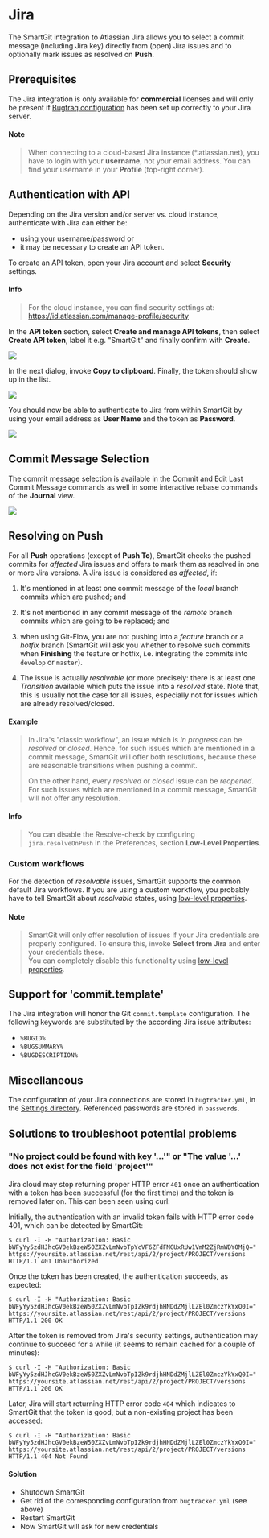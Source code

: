 # Jira

The SmartGit integration to Atlassian Jira allows you to select a commit message (including Jira key) directly from (open) Jira issues and to optionally mark issues as resolved on **Push**.

## Prerequisites

The Jira integration is only available for **commercial** licenses and will only be present if [Bugtraq configuration](../Integrations/Bugtraq-links-to-issue-trackers.md) has been set up correctly to your Jira server.

#### Note

> When connecting to a cloud-based Jira instance (\*.atlassian.net), you
> have to login with your **username**, not your email address. You can
> find your username in your **Profile** (top-right corner).

## Authentication with API

Depending on the Jira version and/or server vs. cloud instance, authenticate with Jira can either be:

- using your username/password or
- it may be necessary to create an API token.

To create an API token, open your Jira account and select **Security** settings.

#### Info

> For the cloud instance, you can find security settings at:
> <https://id.atlassian.com/manage-profile/security>

In the **API token** section, select **Create and manage API tokens**, then select **Create API token**, label it e.g. "SmartGit" and finally confirm with **Create**.

![](../attachments/53215463/53215465.png)

In the next dialog, invoke **Copy to clipboard**. Finally, the token should show up in the list.

![](../attachments/53215463/53215466.png)

You should now be able to authenticate to Jira from within SmartGit by using your email address as **User Name** and the token as **Password**.

![](../attachments/53215463/53215464.png)

## Commit Message Selection

The commit message selection is available in the Commit and Edit Last Commit Message commands as well in some interactive rebase commands of the **Journal** view.

![](../attachments/53215463/53215467.png)

## Resolving on Push

For all **Push** operations (except of **Push To**), SmartGit checks the pushed commits for *affected* Jira issues and offers to mark them as resolved in one or more Jira versions. A Jira issue is considered as *affected*, if:

1. It's mentioned in at least one commit message of the *local* branch commits which are pushed; and

2. It's not mentioned in any commit message of the *remote* branch commits which are going to be replaced; and

3. when using Git-Flow, you are not pushing into a *feature* branch or a *hotfix* branch (SmartGit will ask you whether to resolve such commits when **Finishing** the feature or hotfix, i.e. integrating the commits into `develop` or `master`).

4. The issue is actually *resolvable* (or more precisely: there is at least one *Transition* available which puts the issue into a
   *resolved* state. Note that, this is usually not the case for all issues, especially not for issues which are already resolved/closed.

#### Example

> In Jira's "classic workflow", an issue which is *in progress* can be
> *resolved* or *closed*. Hence, for such issues which are mentioned in a
> commit message, SmartGit will offer both resolutions, because these are
> reasonable transitions when pushing a commit.
>
> On the other hand, every *resolved* or *closed* issue can be *reopened*.
> For such issues which are mentioned in a commit message, SmartGit will
> not offer any resolution.

#### Info

> You can disable the Resolve-check by configuring `jira.resolveOnPush` in the Preferences, section **Low-Level Properties**.

### Custom workflows

For the detection of *resolvable* issues, SmartGit supports the common default Jira workflows. If you are using a custom workflow, you probably have to tell SmartGit about *resolvable* states, using [low-level properties](../GUI/AdvancedSettings/System-Properties.md).

#### Note

> SmartGit will only offer resolution of issues if your Jira credentials
> are properly configured. To ensure this, invoke **Select from Jira** and
> enter your credentials these.  
> You can completely disable this functionality using [low-level properties](../GUI/AdvancedSettings/System-Properties.md).

## Support for 'commit.template'

The Jira integration will honor the Git `commit.template` configuration. The following keywords are substituted by the according Jira issue attributes:

- `%BUGID%`
- `%BUGSUMMARY%`
- `%BUGDESCRIPTION%`

## Miscellaneous

The configuration of your Jira connections are stored in `bugtracker.yml`, in the [Settings directory](../Installation/Installation-and-Files.md). Referenced passwords are stored in `passwords`.

## Solutions to troubleshoot potential problems

### "No project could be found with key '...'" or "The value '...' does not exist for the field 'project'"

Jira cloud may stop returning proper HTTP error `401` once an authentication with a token has been successful (for the first time) and the token is removed later on. This can been seen using curl:

Initially, the authentication with an invalid token fails with HTTP error code 401, which can be detected by SmartGit:

```
$ curl -I -H "Authorization: Basic bWFyYy5zdHJhcGV0ekBzeW50ZXZvLmNvbTpYcVF6ZFdFMGUxRUw1VmM2ZjRmWDY0MjQ=" https://yoursite.atlassian.net/rest/api/2/project/PROJECT/versions
HTTP/1.1 401 Unauthorized
```

Once the token has been created, the authentication succeeds, as expected:

```
$ curl -I -H "Authorization: Basic bWFyYy5zdHJhcGV0ekBzeW50ZXZvLmNvbTpIZk9rdjhHNDdZMjlLZEl0ZmczYkYxQ0I=" https://yoursite.atlassian.net/rest/api/2/project/PROJECT/versions
HTTP/1.1 200 OK
```

After the token is removed from Jira's security settings, authentication may continue to succeed for a while (it seems to remain cached for a couple of minutes):

```
$ curl -I -H "Authorization: Basic bWFyYy5zdHJhcGV0ekBzeW50ZXZvLmNvbTpIZk9rdjhHNDdZMjlLZEl0ZmczYkYxQ0I=" https://yoursite.atlassian.net/rest/api/2/project/PROJECT/versions
HTTP/1.1 200 OK
```

Later, Jira will start returning HTTP error code `404` which indicates to SmartGit that the token is good, but a non-existing project has been accessed:

```
$ curl -I -H "Authorization: Basic bWFyYy5zdHJhcGV0ekBzeW50ZXZvLmNvbTpIZk9rdjhHNDdZMjlLZEl0ZmczYkYxQ0I=" https://yoursite.atlassian.net/rest/api/2/project/PROJECT/versions
HTTP/1.1 404 Not Found
``` 

#### Solution

* Shutdown SmartGit
* Get rid of the corresponding configuration from `bugtracker.yml` (see above)
* Restart SmartGit
* Now SmartGit will ask for new credentials
